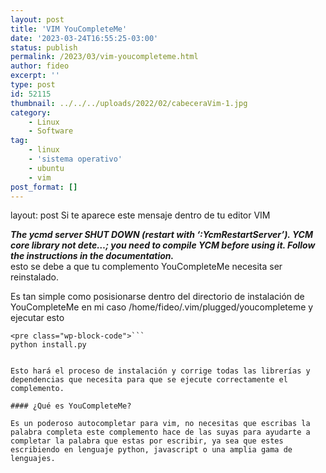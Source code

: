 ```yaml
---
layout: post
title: 'VIM YouCompleteMe'
date: '2023-03-24T16:55:25-03:00'
status: publish
permalink: /2023/03/vim-youcompleteme.html
author: fideo
excerpt: ''
type: post
id: 52115
thumbnail: ../../../uploads/2022/02/cabeceraVim-1.jpg
category:
    - Linux
    - Software
tag:
    - linux
    - 'sistema operativo'
    - ubuntu
    - vim
post_format: []
---
```

layout: post
Si te aparece este mensaje dentro de tu editor VIM  
  
***The ycmd server SHUT DOWN (restart with ‘:YcmRestartServer’). YCM core library not dete…; you need to compile YCM before using it. Follow the instructions in the documentation.***   
esto se debe a que tu complemento YouCompleteMe necesita ser reinstalado.

Es tan simple como posisionarse dentro del directorio de instalación de YouCompleteMe en mi caso /home/fideo/.vim/plugged/youcompleteme y ejecutar esto

```
<pre class="wp-block-code">```
python install.py
```
```

Esto hará el proceso de instalación y corrige todas las librerías y dependencias que necesita para que se ejecute correctamente el complemento.

#### ¿Qué es YouCompleteMe?

Es un poderoso autocompletar para vim, no necesitas que escribas la palabra completa este complemento hace de las suyas para ayudarte a completar la palabra que estas por escribir, ya sea que estes escribiendo en lenguaje python, javascript o una amplia gama de lenguajes.
